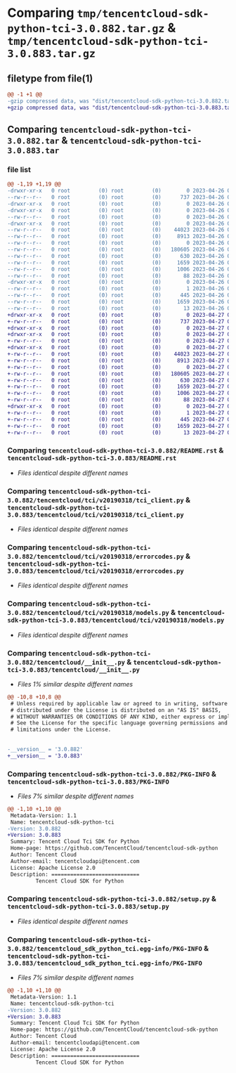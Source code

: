 # Comparing `tmp/tencentcloud-sdk-python-tci-3.0.882.tar.gz` & `tmp/tencentcloud-sdk-python-tci-3.0.883.tar.gz`

## filetype from file(1)

```diff
@@ -1 +1 @@
-gzip compressed data, was "dist/tencentcloud-sdk-python-tci-3.0.882.tar", last modified: Wed Apr 26 03:47:22 2023, max compression
+gzip compressed data, was "dist/tencentcloud-sdk-python-tci-3.0.883.tar", last modified: Thu Apr 27 00:53:12 2023, max compression
```

## Comparing `tencentcloud-sdk-python-tci-3.0.882.tar` & `tencentcloud-sdk-python-tci-3.0.883.tar`

### file list

```diff
@@ -1,19 +1,19 @@
-drwxr-xr-x   0 root         (0) root         (0)        0 2023-04-26 03:47:22.000000 tencentcloud-sdk-python-tci-3.0.882/
--rw-r--r--   0 root         (0) root         (0)      737 2023-04-26 03:47:21.000000 tencentcloud-sdk-python-tci-3.0.882/README.rst
-drwxr-xr-x   0 root         (0) root         (0)        0 2023-04-26 03:47:22.000000 tencentcloud-sdk-python-tci-3.0.882/tencentcloud/
-drwxr-xr-x   0 root         (0) root         (0)        0 2023-04-26 03:47:22.000000 tencentcloud-sdk-python-tci-3.0.882/tencentcloud/tci/
--rw-r--r--   0 root         (0) root         (0)        0 2023-04-26 03:47:21.000000 tencentcloud-sdk-python-tci-3.0.882/tencentcloud/tci/__init__.py
-drwxr-xr-x   0 root         (0) root         (0)        0 2023-04-26 03:47:22.000000 tencentcloud-sdk-python-tci-3.0.882/tencentcloud/tci/v20190318/
--rw-r--r--   0 root         (0) root         (0)    44023 2023-04-26 03:47:22.000000 tencentcloud-sdk-python-tci-3.0.882/tencentcloud/tci/v20190318/tci_client.py
--rw-r--r--   0 root         (0) root         (0)     8913 2023-04-26 03:47:22.000000 tencentcloud-sdk-python-tci-3.0.882/tencentcloud/tci/v20190318/errorcodes.py
--rw-r--r--   0 root         (0) root         (0)        0 2023-04-26 03:47:22.000000 tencentcloud-sdk-python-tci-3.0.882/tencentcloud/tci/v20190318/__init__.py
--rw-r--r--   0 root         (0) root         (0)   180605 2023-04-26 03:47:22.000000 tencentcloud-sdk-python-tci-3.0.882/tencentcloud/tci/v20190318/models.py
--rw-r--r--   0 root         (0) root         (0)      630 2023-04-26 03:47:21.000000 tencentcloud-sdk-python-tci-3.0.882/tencentcloud/__init__.py
--rw-r--r--   0 root         (0) root         (0)     1659 2023-04-26 03:47:22.000000 tencentcloud-sdk-python-tci-3.0.882/PKG-INFO
--rw-r--r--   0 root         (0) root         (0)     1006 2023-04-26 03:47:21.000000 tencentcloud-sdk-python-tci-3.0.882/setup.py
--rw-r--r--   0 root         (0) root         (0)       88 2023-04-26 03:47:22.000000 tencentcloud-sdk-python-tci-3.0.882/setup.cfg
-drwxr-xr-x   0 root         (0) root         (0)        0 2023-04-26 03:47:22.000000 tencentcloud-sdk-python-tci-3.0.882/tencentcloud_sdk_python_tci.egg-info/
--rw-r--r--   0 root         (0) root         (0)        1 2023-04-26 03:47:22.000000 tencentcloud-sdk-python-tci-3.0.882/tencentcloud_sdk_python_tci.egg-info/dependency_links.txt
--rw-r--r--   0 root         (0) root         (0)      445 2023-04-26 03:47:22.000000 tencentcloud-sdk-python-tci-3.0.882/tencentcloud_sdk_python_tci.egg-info/SOURCES.txt
--rw-r--r--   0 root         (0) root         (0)     1659 2023-04-26 03:47:22.000000 tencentcloud-sdk-python-tci-3.0.882/tencentcloud_sdk_python_tci.egg-info/PKG-INFO
--rw-r--r--   0 root         (0) root         (0)       13 2023-04-26 03:47:22.000000 tencentcloud-sdk-python-tci-3.0.882/tencentcloud_sdk_python_tci.egg-info/top_level.txt
+drwxr-xr-x   0 root         (0) root         (0)        0 2023-04-27 00:53:12.000000 tencentcloud-sdk-python-tci-3.0.883/
+-rw-r--r--   0 root         (0) root         (0)      737 2023-04-27 00:53:12.000000 tencentcloud-sdk-python-tci-3.0.883/README.rst
+drwxr-xr-x   0 root         (0) root         (0)        0 2023-04-27 00:53:12.000000 tencentcloud-sdk-python-tci-3.0.883/tencentcloud/
+drwxr-xr-x   0 root         (0) root         (0)        0 2023-04-27 00:53:12.000000 tencentcloud-sdk-python-tci-3.0.883/tencentcloud/tci/
+-rw-r--r--   0 root         (0) root         (0)        0 2023-04-27 00:53:12.000000 tencentcloud-sdk-python-tci-3.0.883/tencentcloud/tci/__init__.py
+drwxr-xr-x   0 root         (0) root         (0)        0 2023-04-27 00:53:12.000000 tencentcloud-sdk-python-tci-3.0.883/tencentcloud/tci/v20190318/
+-rw-r--r--   0 root         (0) root         (0)    44023 2023-04-27 00:53:12.000000 tencentcloud-sdk-python-tci-3.0.883/tencentcloud/tci/v20190318/tci_client.py
+-rw-r--r--   0 root         (0) root         (0)     8913 2023-04-27 00:53:12.000000 tencentcloud-sdk-python-tci-3.0.883/tencentcloud/tci/v20190318/errorcodes.py
+-rw-r--r--   0 root         (0) root         (0)        0 2023-04-27 00:53:12.000000 tencentcloud-sdk-python-tci-3.0.883/tencentcloud/tci/v20190318/__init__.py
+-rw-r--r--   0 root         (0) root         (0)   180605 2023-04-27 00:53:12.000000 tencentcloud-sdk-python-tci-3.0.883/tencentcloud/tci/v20190318/models.py
+-rw-r--r--   0 root         (0) root         (0)      630 2023-04-27 00:53:12.000000 tencentcloud-sdk-python-tci-3.0.883/tencentcloud/__init__.py
+-rw-r--r--   0 root         (0) root         (0)     1659 2023-04-27 00:53:12.000000 tencentcloud-sdk-python-tci-3.0.883/PKG-INFO
+-rw-r--r--   0 root         (0) root         (0)     1006 2023-04-27 00:53:12.000000 tencentcloud-sdk-python-tci-3.0.883/setup.py
+-rw-r--r--   0 root         (0) root         (0)       88 2023-04-27 00:53:12.000000 tencentcloud-sdk-python-tci-3.0.883/setup.cfg
+drwxr-xr-x   0 root         (0) root         (0)        0 2023-04-27 00:53:12.000000 tencentcloud-sdk-python-tci-3.0.883/tencentcloud_sdk_python_tci.egg-info/
+-rw-r--r--   0 root         (0) root         (0)        1 2023-04-27 00:53:12.000000 tencentcloud-sdk-python-tci-3.0.883/tencentcloud_sdk_python_tci.egg-info/dependency_links.txt
+-rw-r--r--   0 root         (0) root         (0)      445 2023-04-27 00:53:12.000000 tencentcloud-sdk-python-tci-3.0.883/tencentcloud_sdk_python_tci.egg-info/SOURCES.txt
+-rw-r--r--   0 root         (0) root         (0)     1659 2023-04-27 00:53:12.000000 tencentcloud-sdk-python-tci-3.0.883/tencentcloud_sdk_python_tci.egg-info/PKG-INFO
+-rw-r--r--   0 root         (0) root         (0)       13 2023-04-27 00:53:12.000000 tencentcloud-sdk-python-tci-3.0.883/tencentcloud_sdk_python_tci.egg-info/top_level.txt
```

### Comparing `tencentcloud-sdk-python-tci-3.0.882/README.rst` & `tencentcloud-sdk-python-tci-3.0.883/README.rst`

 * *Files identical despite different names*

### Comparing `tencentcloud-sdk-python-tci-3.0.882/tencentcloud/tci/v20190318/tci_client.py` & `tencentcloud-sdk-python-tci-3.0.883/tencentcloud/tci/v20190318/tci_client.py`

 * *Files identical despite different names*

### Comparing `tencentcloud-sdk-python-tci-3.0.882/tencentcloud/tci/v20190318/errorcodes.py` & `tencentcloud-sdk-python-tci-3.0.883/tencentcloud/tci/v20190318/errorcodes.py`

 * *Files identical despite different names*

### Comparing `tencentcloud-sdk-python-tci-3.0.882/tencentcloud/tci/v20190318/models.py` & `tencentcloud-sdk-python-tci-3.0.883/tencentcloud/tci/v20190318/models.py`

 * *Files identical despite different names*

### Comparing `tencentcloud-sdk-python-tci-3.0.882/tencentcloud/__init__.py` & `tencentcloud-sdk-python-tci-3.0.883/tencentcloud/__init__.py`

 * *Files 1% similar despite different names*

```diff
@@ -10,8 +10,8 @@
 # Unless required by applicable law or agreed to in writing, software
 # distributed under the License is distributed on an "AS IS" BASIS,
 # WITHOUT WARRANTIES OR CONDITIONS OF ANY KIND, either express or implied.
 # See the License for the specific language governing permissions and
 # limitations under the License.
 
 
-__version__ = '3.0.882'
+__version__ = '3.0.883'
```

### Comparing `tencentcloud-sdk-python-tci-3.0.882/PKG-INFO` & `tencentcloud-sdk-python-tci-3.0.883/PKG-INFO`

 * *Files 7% similar despite different names*

```diff
@@ -1,10 +1,10 @@
 Metadata-Version: 1.1
 Name: tencentcloud-sdk-python-tci
-Version: 3.0.882
+Version: 3.0.883
 Summary: Tencent Cloud Tci SDK for Python
 Home-page: https://github.com/TencentCloud/tencentcloud-sdk-python
 Author: Tencent Cloud
 Author-email: tencentcloudapi@tencent.com
 License: Apache License 2.0
 Description: ============================
         Tencent Cloud SDK for Python
```

### Comparing `tencentcloud-sdk-python-tci-3.0.882/setup.py` & `tencentcloud-sdk-python-tci-3.0.883/setup.py`

 * *Files identical despite different names*

### Comparing `tencentcloud-sdk-python-tci-3.0.882/tencentcloud_sdk_python_tci.egg-info/PKG-INFO` & `tencentcloud-sdk-python-tci-3.0.883/tencentcloud_sdk_python_tci.egg-info/PKG-INFO`

 * *Files 7% similar despite different names*

```diff
@@ -1,10 +1,10 @@
 Metadata-Version: 1.1
 Name: tencentcloud-sdk-python-tci
-Version: 3.0.882
+Version: 3.0.883
 Summary: Tencent Cloud Tci SDK for Python
 Home-page: https://github.com/TencentCloud/tencentcloud-sdk-python
 Author: Tencent Cloud
 Author-email: tencentcloudapi@tencent.com
 License: Apache License 2.0
 Description: ============================
         Tencent Cloud SDK for Python
```

